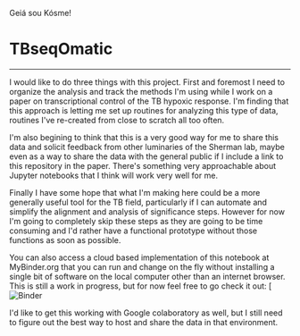 Geiá sou Kósme!

# TBseqOmatic #
- - - -
I would like to do three things with this project. First and foremost I need to organize the analysis and track the methods I'm using while I work on a paper on transcriptional control of the TB hypoxic response. I'm  finding that this approach is letting me set up routines for analyzing this type of data, routines I've re-created from close to scratch all too often.

I'm also begining to think that this is a very good way for me to share this data and solicit feedback from other luminaries of the Sherman lab, maybe even as a way to share the data with the general public if I include a link to this repository in the paper. There's something very approachable about Jupyter notebooks that I think will work very well for me.

Finally I have some hope that what I'm making here could be a more generally useful tool for the TB field, particularly if I can automate and simplify the alignment and analysis of significance steps. However for now I'm going to completely skip these steps as they are going to be time consuming and I'd rather have a functional prototype without those functions as soon as possible. 

You can also access a cloud based implementation of this notebook at MyBinder.org that you can run and change on the fly without installing a single bit of software on the local computer other than an internet browser. This is still a work in progress, but for now feel free to go check it out: [![Binder](https://mybinder.org/v2/gh/trustad/TBseqOmatic/master?filepath=RNAseq%20analysis%20worksheet.ipynb)

I'd like to get this working with Google colaboratory as well, but I still need to figure out the best way to host and share the data in that environment.
